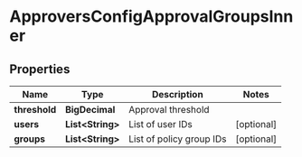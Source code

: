 

# ApproversConfigApprovalGroupsInner


## Properties

| Name | Type | Description | Notes |
|------------ | ------------- | ------------- | -------------|
|**threshold** | **BigDecimal** | Approval threshold |  |
|**users** | **List&lt;String&gt;** | List of user IDs |  [optional] |
|**groups** | **List&lt;String&gt;** | List of policy group IDs |  [optional] |



